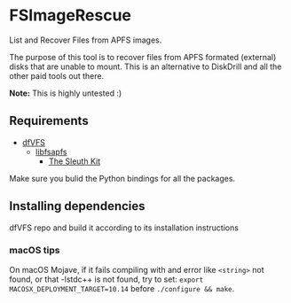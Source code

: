# FSImageRescue

List and Recover Files from APFS images. 

The purpose of this tool is to recover files from APFS formated (external) disks that are unable to mount.
This is an alternative to DiskDrill and all the other paid tools out there.

**Note:** This is highly untested :)

## Requirements
- [dfVFS](https://github.com/log2timeline/dfvfs/wiki)
   - [libfsapfs](https://github.com/libyal/libfsapfs)
      - [The Sleuth Kit](https://github.com/sleuthkit/sleuthkit/)

Make sure you bulid the Python bindings for all the packages.

## Installing dependencies
dfVFS repo and build it according to its installation instructions

### macOS tips

On macOS Mojave, if it fails compiling with and error like `<string>` not found, or that -lstdc++ is not found,
try to set: `export MACOSX_DEPLOYMENT_TARGET=10.14` before `./configure && make`.

